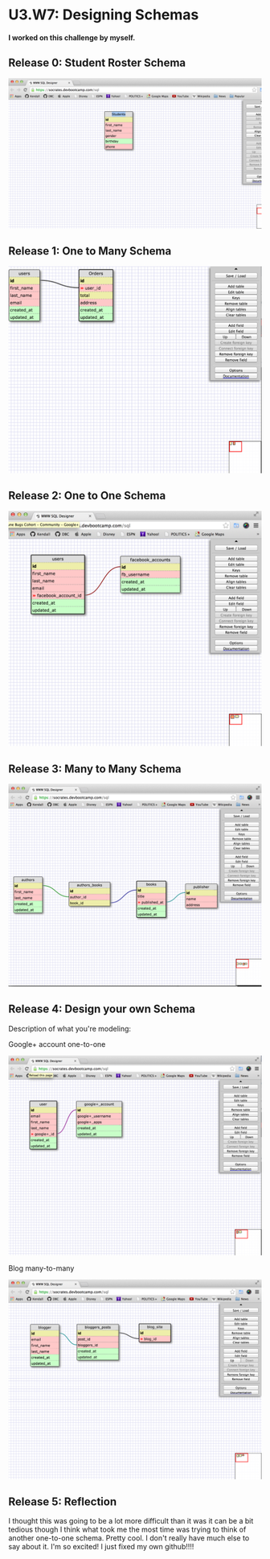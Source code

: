 # U3.W7: Designing Schemas


#### I worked on this challenge by myself.


## Release 0: Student Roster Schema

![alt tag](https://raw.githubusercontent.com/kendallcarey/phase_0_unit_3/master/week_7/imgs/Screenshot%202014-05-18%2022.06.26.png)


## Release 1: One to Many Schema

![alt tag](https://raw.githubusercontent.com/kendallcarey/phase_0_unit_3/master/week_7/imgs/Screenshot%202014-05-18%2022.17.52.png)

## Release 2: One to One Schema

![alt tag](https://raw.githubusercontent.com/kendallcarey/phase_0_unit_3/master/week_7/imgs/Screenshot%202014-05-18%2022.21.22.png)

## Release 3: Many to Many Schema

![alt tag](https://raw.githubusercontent.com/kendallcarey/phase_0_unit_3/master/week_7/imgs/Screenshot%202014-05-18%2022.27.56.png)

## Release 4: Design your own Schema
Description of what you're modeling: 

Google+ account one-to-one

![alt tag](https://raw.githubusercontent.com/kendallcarey/phase_0_unit_3/master/week_7/imgs/Screenshot%202014-05-18%2022.37.20.png)

Blog many-to-many

![alt tag](https://raw.githubusercontent.com/kendallcarey/phase_0_unit_3/master/week_7/imgs/Screenshot%202014-05-18%2022.42.36.png)

## Release 5: Reflection
I thought this was going to be a lot more difficult than it was it can be a bit tedious though I think what took me the most time was trying to think of another one-to-one schema. Pretty cool. I don't really have much else to say about it. I'm so excited! I just fixed my own github!!!!
